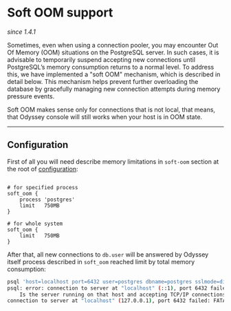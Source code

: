 # Soft OOM support
*since 1.4.1*

Sometimes, even when using a connection pooler, you may encounter
Out Of Memory (OOM) situations on the PostgreSQL server. In such
cases, it is advisable to temporarily suspend accepting new connections
until PostgreSQL’s memory consumption returns to a normal level.
To address this, we have implemented a "soft OOM" mechanism, which is
described in detail below. This mechanism helps prevent further
overloading the database by gracefully managing new connection attempts
during memory pressure events.

Soft OOM makes sense only for connections that is not local, that means,
that Odyssey console will still works when your host is in OOM state.

----

## Configuration

First of all you will need describe memory limitations in `soft-oom`
section at the root of [configuration](../configuration/overview.md):

```plaintext

# for specified process
soft_oom {
    process 'postgres'
    limit   750MB
}

# for whole system
soft_oom {
    limit   750MB
}
```

After that, all new connections to `db.user` will be answered by Odyssey
itself process described in `soft_oom` reached limit by total memory consumption:

```bash
psql 'host=localhost port=6432 user=postgres dbname=postgres sslmode=disable' -c 'select 42'
psql: error: connection to server at "localhost" (::1), port 6432 failed: Connection refused
	Is the server running on that host and accepting TCP/IP connections?
connection to server at "localhost" (127.0.0.1), port 6432 failed: FATAL:  odyssey: cbde8d0203caf: soft out of memory ('postgres' uses 157771776 bytes)
```
